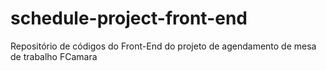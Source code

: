 # schedule-project-front-end
Repositório de códigos do Front-End do projeto de agendamento de mesa de trabalho FCamara
